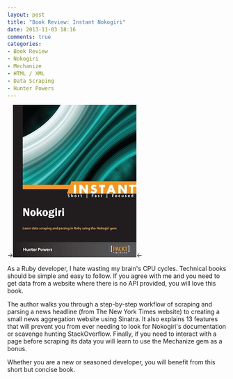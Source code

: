 ```yaml
---
layout: post
title: "Book Review: Instant Nokogiri"
date: 2013-11-03 18:16
comments: true
categories:
- Book Review
- Nokogiri
- Mechanize
- HTML / XML
- Data Scraping
- Hunter Powers
---
```



->[![Instant Nokogiri Cover](/images/instant_nokogiri.jpg)](http://www.packtpub.com/utilize-information-available-on-internet-using-Nokogiri/book)<-

As a Ruby developer, I hate wasting my brain's CPU cycles. Technical books should be simple and easy to follow. If you agree with me and you need to get data from a website where there is no API provided, you will love this book. 

The author walks you through a step-by-step workflow of scraping and parsing a news headline (from The New York Times website) to creating a small news aggregation website using Sinatra. It also explains 13 features that will prevent you from ever needing to look for Nokogiri's documentation or scavenge hunting StackOverflow. Finally, if you need to interact with a page before scraping its data you will learn to use the Mechanize gem as a bonus.

Whether you are a new or seasoned developer, you will benefit from this short but concise book.
